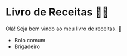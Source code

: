 # Livro de Receitas :woman_cook:

Olá! Seja bem vindo ao meu livro de receitas. :cake:

- Bolo comum
- Brigadeiro
